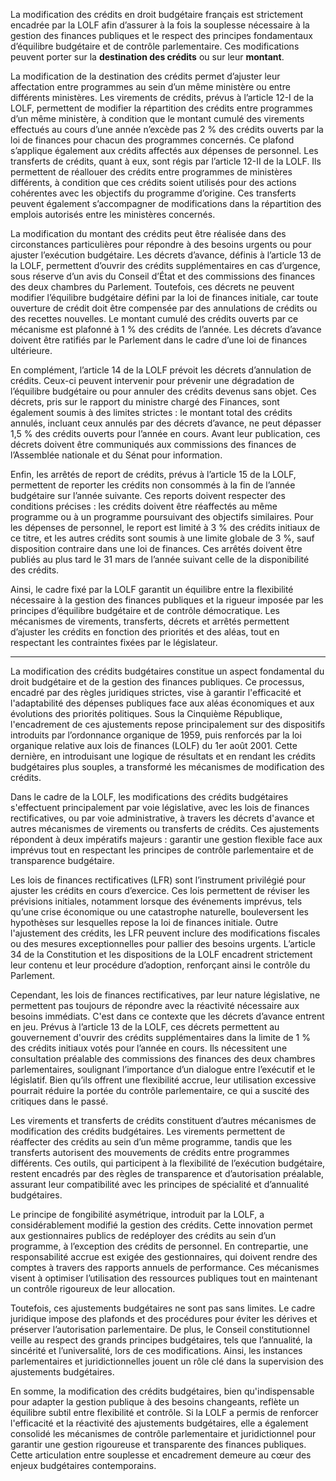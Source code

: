 La modification des crédits en droit budgétaire français est strictement encadrée par la LOLF afin d’assurer à la fois la souplesse nécessaire à la gestion des finances publiques et le respect des principes fondamentaux d’équilibre budgétaire et de contrôle parlementaire. Ces modifications peuvent porter sur la **destination des crédits** ou sur leur **montant**.

La modification de la destination des crédits permet d’ajuster leur affectation entre programmes au sein d’un même ministère ou entre différents ministères. Les virements de crédits, prévus à l’article 12-I de la LOLF, permettent de modifier la répartition des crédits entre programmes d’un même ministère, à condition que le montant cumulé des virements effectués au cours d’une année n’excède pas 2 % des crédits ouverts par la loi de finances pour chacun des programmes concernés. Ce plafond s’applique également aux crédits affectés aux dépenses de personnel. Les transferts de crédits, quant à eux, sont régis par l’article 12-II de la LOLF. Ils permettent de réallouer des crédits entre programmes de ministères différents, à condition que ces crédits soient utilisés pour des actions cohérentes avec les objectifs du programme d’origine. Ces transferts peuvent également s’accompagner de modifications dans la répartition des emplois autorisés entre les ministères concernés.

La modification du montant des crédits peut être réalisée dans des circonstances particulières pour répondre à des besoins urgents ou pour ajuster l’exécution budgétaire. Les décrets d’avance, définis à l’article 13 de la LOLF, permettent d’ouvrir des crédits supplémentaires en cas d’urgence, sous réserve d’un avis du Conseil d’État et des commissions des finances des deux chambres du Parlement. Toutefois, ces décrets ne peuvent modifier l’équilibre budgétaire défini par la loi de finances initiale, car toute ouverture de crédit doit être compensée par des annulations de crédits ou des recettes nouvelles. Le montant cumulé des crédits ouverts par ce mécanisme est plafonné à 1 % des crédits de l’année. Les décrets d’avance doivent être ratifiés par le Parlement dans le cadre d’une loi de finances ultérieure.

En complément, l’article 14 de la LOLF prévoit les décrets d’annulation de crédits. Ceux-ci peuvent intervenir pour prévenir une dégradation de l’équilibre budgétaire ou pour annuler des crédits devenus sans objet. Ces décrets, pris sur le rapport du ministre chargé des Finances, sont également soumis à des limites strictes : le montant total des crédits annulés, incluant ceux annulés par des décrets d’avance, ne peut dépasser 1,5 % des crédits ouverts pour l’année en cours. Avant leur publication, ces décrets doivent être communiqués aux commissions des finances de l’Assemblée nationale et du Sénat pour information.

Enfin, les arrêtés de report de crédits, prévus à l’article 15 de la LOLF, permettent de reporter les crédits non consommés à la fin de l’année budgétaire sur l’année suivante. Ces reports doivent respecter des conditions précises : les crédits doivent être réaffectés au même programme ou à un programme poursuivant des objectifs similaires. Pour les dépenses de personnel, le report est limité à 3 % des crédits initiaux de ce titre, et les autres crédits sont soumis à une limite globale de 3 %, sauf disposition contraire dans une loi de finances. Ces arrêtés doivent être publiés au plus tard le 31 mars de l’année suivant celle de la disponibilité des crédits.

Ainsi, le cadre fixé par la LOLF garantit un équilibre entre la flexibilité nécessaire à la gestion des finances publiques et la rigueur imposée par les principes d’équilibre budgétaire et de contrôle démocratique. Les mécanismes de virements, transferts, décrets et arrêtés permettent d’ajuster les crédits en fonction des priorités et des aléas, tout en respectant les contraintes fixées par le législateur.

---

La modification des crédits budgétaires constitue un aspect fondamental du droit budgétaire et de la gestion des finances publiques. Ce processus, encadré par des règles juridiques strictes, vise à garantir l'efficacité et l'adaptabilité des dépenses publiques face aux aléas économiques et aux évolutions des priorités politiques. Sous la Cinquième République, l'encadrement de ces ajustements repose principalement sur des dispositifs introduits par l’ordonnance organique de 1959, puis renforcés par la loi organique relative aux lois de finances (LOLF) du 1er août 2001. Cette dernière, en introduisant une logique de résultats et en rendant les crédits budgétaires plus souples, a transformé les mécanismes de modification des crédits.

Dans le cadre de la LOLF, les modifications des crédits budgétaires s'effectuent principalement par voie législative, avec les lois de finances rectificatives, ou par voie administrative, à travers les décrets d'avance et autres mécanismes de virements ou transferts de crédits. Ces ajustements répondent à deux impératifs majeurs : garantir une gestion flexible face aux imprévus tout en respectant les principes de contrôle parlementaire et de transparence budgétaire.

Les lois de finances rectificatives (LFR) sont l’instrument privilégié pour ajuster les crédits en cours d’exercice. Ces lois permettent de réviser les prévisions initiales, notamment lorsque des événements imprévus, tels qu’une crise économique ou une catastrophe naturelle, bouleversent les hypothèses sur lesquelles repose la loi de finances initiale. Outre l'ajustement des crédits, les LFR peuvent inclure des modifications fiscales ou des mesures exceptionnelles pour pallier des besoins urgents. L’article 34 de la Constitution et les dispositions de la LOLF encadrent strictement leur contenu et leur procédure d’adoption, renforçant ainsi le contrôle du Parlement.

Cependant, les lois de finances rectificatives, par leur nature législative, ne permettent pas toujours de répondre avec la réactivité nécessaire aux besoins immédiats. C'est dans ce contexte que les décrets d’avance entrent en jeu. Prévus à l’article 13 de la LOLF, ces décrets permettent au gouvernement d'ouvrir des crédits supplémentaires dans la limite de 1 % des crédits initiaux votés pour l’année en cours. Ils nécessitent une consultation préalable des commissions des finances des deux chambres parlementaires, soulignant l’importance d’un dialogue entre l’exécutif et le législatif. Bien qu’ils offrent une flexibilité accrue, leur utilisation excessive pourrait réduire la portée du contrôle parlementaire, ce qui a suscité des critiques dans le passé.

Les virements et transferts de crédits constituent d’autres mécanismes de modification des crédits budgétaires. Les virements permettent de réaffecter des crédits au sein d’un même programme, tandis que les transferts autorisent des mouvements de crédits entre programmes différents. Ces outils, qui participent à la flexibilité de l’exécution budgétaire, restent encadrés par des règles de transparence et d’autorisation préalable, assurant leur compatibilité avec les principes de spécialité et d’annualité budgétaires.

Le principe de fongibilité asymétrique, introduit par la LOLF, a considérablement modifié la gestion des crédits. Cette innovation permet aux gestionnaires publics de redéployer des crédits au sein d’un programme, à l’exception des crédits de personnel. En contrepartie, une responsabilité accrue est exigée des gestionnaires, qui doivent rendre des comptes à travers des rapports annuels de performance. Ces mécanismes visent à optimiser l’utilisation des ressources publiques tout en maintenant un contrôle rigoureux de leur allocation.

Toutefois, ces ajustements budgétaires ne sont pas sans limites. Le cadre juridique impose des plafonds et des procédures pour éviter les dérives et préserver l’autorisation parlementaire. De plus, le Conseil constitutionnel veille au respect des grands principes budgétaires, tels que l’annualité, la sincérité et l’universalité, lors de ces modifications. Ainsi, les instances parlementaires et juridictionnelles jouent un rôle clé dans la supervision des ajustements budgétaires.

En somme, la modification des crédits budgétaires, bien qu'indispensable pour adapter la gestion publique à des besoins changeants, reflète un équilibre subtil entre flexibilité et contrôle. Si la LOLF a permis de renforcer l'efficacité et la réactivité des ajustements budgétaires, elle a également consolidé les mécanismes de contrôle parlementaire et juridictionnel pour garantir une gestion rigoureuse et transparente des finances publiques. Cette articulation entre souplesse et encadrement demeure au cœur des enjeux budgétaires contemporains.